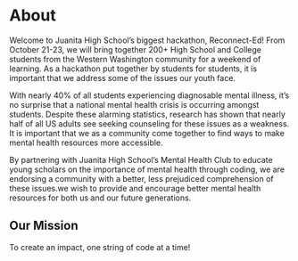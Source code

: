 # About

Welcome to Juanita High School’s biggest hackathon, Reconnect-Ed! From October 21-23, we will bring together 200+ High School and College students from the Western Washington community for a weekend of learning. As a hackathon put together by students for students, it is important that we address some of the issues our youth face.

With nearly 40% of all students experiencing diagnosable mental illness, it’s no surprise that a national mental health crisis is occurring amongst students. Despite these alarming statistics, research has shown that nearly half of all US adults see seeking counseling for these issues as a weakness. It is important that we as a community come together to find ways to make mental health resources more accessible.

By partnering with Juanita High School’s Mental Health Club to educate young scholars on the importance of mental health through coding, we are endorsing a community with a better, less prejudiced comprehension of these issues.we wish to provide and encourage better mental health resources for both us and our future generations.

## Our Mission

To create an impact, one string of code at a time!
